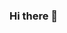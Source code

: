### Hi there 👋

<!--
**Shivam Prakash Mishra** is a ✨ BIT Mesra , Deoghar Campus ✨ 3rd Year Computer Science  Undergraduate Student 


- 🌱 I’m currently learning in Problem Solving

